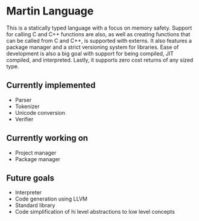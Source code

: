 # Martin Language
This is a statically typed language with a focus on memory safety. Support for
calling C and C++ functions are also, as well as creating functions that can be
called from C and C++, is supported with externs. It also features a package
manager and a strict versioning system for libraries. Ease of development is also
a big goal with support for being compiled, JIT compiled, and interpreted.
Lastly, it supports zero cost returns of any sized type.

## Currently implemented
* Parser
* Tokenizer
* Unicode conversion
* Verifier

## Currently working on
* Project manager
* Package manager

## Future goals
* Interpreter
* Code generation using LLVM
* Standard library
* Code simplification of hi level abstractions to low level concepts
